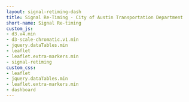 ```yaml
---
layout: signal-retiming-dash
title: Signal Re-Timing - City of Austin Transportation Department
short-name: Signal Re-timing
custom_js:
- d3.v4.min
- d3-scale-chromatic.v1.min
- jquery.dataTables.min
- leaflet
- leaflet.extra-markers.min
- signal-retiming
custom_css:
- leaflet
- jquery.dataTables.min
- leaflet.extra-markers.min
- dashboard
---
```

